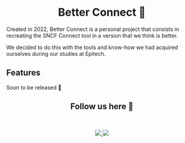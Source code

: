 <h1 align=center> Better Connect 🚆 </h1>

Created in 2022, Better Connect is a personal project that consists in recreating the SNCF Connect tool in a version that we think is better.


We decided to do this with the tools and know-how we had acquired ourselves during our studies at Epitech.

## Features

Soon to be released 🚀

<h2 align=center>
Follow us here 👥
</h2>
<br/>
<p align='center'>
    <a href="https://twitter.com/myBetterConnect">
        <img src="https://img.shields.io/badge/Twitter-1DA1F2?style=for-the-badge&logo=twitter&logoColor=white">
    </a>
    <a href="https://discord.gg/JUXdecaXVM">
        <img src="https://img.shields.io/badge/Discord-7289DA?style=for-the-badge&logo=discord&logoColor=white">
    </a>
</p>
